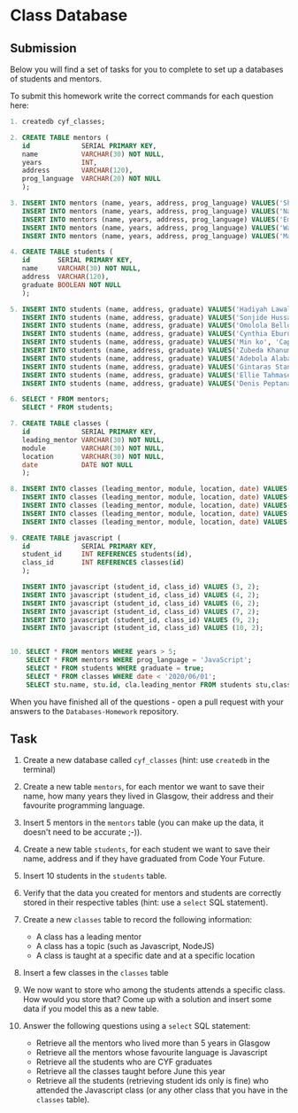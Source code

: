 # Class Database

## Submission

Below you will find a set of tasks for you to complete to set up a databases of students and mentors.

To submit this homework write the correct commands for each question here:

```sql
1. createdb cyf_classes;

2. CREATE TABLE mentors (
   id             SERIAL PRIMARY KEY,
   name           VARCHAR(30) NOT NULL,
   years          INT,
   address        VARCHAR(120),
   prog_language  VARCHAR(20) NOT NULL
   );

3. INSERT INTO mentors (name, years, address, prog_language) VALUES('Shukri Ali', 5, 'West Midlands, Glassgow', 'Java');
   INSERT INTO mentors (name, years, address, prog_language) VALUES('Nadir Khan', 3, 'East Midlands, Glassgow', 'JavaScript');
   INSERT INTO mentors (name, years, address, prog_language) VALUES('Emile Paffard-Wray', 10, 'South Midlands, Glasgow', 'React');
   INSERT INTO mentors (name, years, address, prog_language) VALUES('Wahab Rehman', 8, 'North Midlands, Glasgow', 'React');
   INSERT INTO mentors (name, years, address, prog_language) VALUES('Mark Farmiloe', 15, 'Great Midlands, Glassgow', 'SQL');

4. CREATE TABLE students (
   id       SERIAL PRIMARY KEY,
   name     VARCHAR(30) NOT NULL,
   address  VARCHAR(120),
   graduate BOOLEAN NOT NULL
   );

5. INSERT INTO students (name, address, graduate) VALUES('Hadiyah Lawal', 'West Midlands, Birmingham', false);
   INSERT INTO students (name, address, graduate) VALUES('Sonjide Hussain', 'Clarkson, London', true);
   INSERT INTO students (name, address, graduate) VALUES('Omolola Bello', 'Smethwick, Birmingham', false);
   INSERT INTO students (name, address, graduate) VALUES('Cynthia Eburu', 'Chaltam House, London', true);
   INSERT INTO students (name, address, graduate) VALUES('Min ko', 'Cape Town, South-Africa', true);
   INSERT INTO students (name, address, graduate) VALUES('Zubeda Khanum', 'Green Lane, Birmingham', false);
   INSERT INTO students (name, address, graduate) VALUES('Adebola Alaba-Ige', 'Coventry, Birmingham', false);
   INSERT INTO students (name, address, graduate) VALUES('Gintaras Stankus', 'Solihull Quarters, Birmingham', false);
   INSERT INTO students (name, address, graduate) VALUES('Ellie Tahmasebi', 'Alexandra Avenue, London', true);
   INSERT INTO students (name, address, graduate) VALUES('Denis Peptanariu', 'Egbaston Avenue, Birmingham', false);

6. SELECT * FROM mentors;
   SELECT * FROM students;

7. CREATE TABLE classes (
   id             SERIAL PRIMARY KEY,
   leading_mentor VARCHAR(30) NOT NULL,
   module         VARCHAR(30) NOT NULL,
   location       VARCHAR(30) NOT NULL,
   date           DATE NOT NULL
   );

8. INSERT INTO classes (leading_mentor, module, location, date) VALUES('Cemil Okay', 'HTML/CSS', 'Aston University, Birmingham',    '2020-04-25');
   INSERT INTO classes (leading_mentor, module, location, date) VALUES('Wahab Rehman', 'JavaScript', 'Zoom Online class', '2020-05-28');
   INSERT INTO classes (leading_mentor, module, location, date) VALUES('Andy Delaney', 'React', 'Zoom Online class', '2020-06-30');
   INSERT INTO classes (leading_mentor, module, location, date) VALUES('Nick Holdsworth', 'Node.js', 'Zoom Online class', '2020-07-31');
   INSERT INTO classes (leading_mentor, module, location, date) VALUES('Mark Farmiloe', 'SQL', 'Zoom Online class', '2020-09-02');

9. CREATE TABLE javascript (
   id             SERIAL PRIMARY KEY,
   student_id     INT REFERENCES students(id),
   class_id       INT REFERENCES classes(id)
   );

   INSERT INTO javascript (student_id, class_id) VALUES (3, 2);
   INSERT INTO javascript (student_id, class_id) VALUES (4, 2);
   INSERT INTO javascript (student_id, class_id) VALUES (6, 2);
   INSERT INTO javascript (student_id, class_id) VALUES (7, 2);
   INSERT INTO javascript (student_id, class_id) VALUES (9, 2);
   INSERT INTO javascript (student_id, class_id) VALUES (10, 2);


10. SELECT * FROM mentors WHERE years > 5;
    SELECT * FROM mentors WHERE prog_language = 'JavaScript';
    SELECT * FROM students WHERE graduate = true;
    SELECT * FROM classes WHERE date < '2020/06/01';
    SELECT stu.name, stu.id, cla.leading_mentor FROM students stu,classes cla, javascript jav  WHERE stu.id = student_id AND cla.id =class_id;
```

When you have finished all of the questions - open a pull request with your answers to the `Databases-Homework` repository.

## Task

1. Create a new database called `cyf_classes` (hint: use `createdb` in the terminal)
2. Create a new table `mentors`, for each mentor we want to save their name, how many years they lived in Glasgow, their address and their favourite programming language.
3. Insert 5 mentors in the `mentors` table (you can make up the data, it doesn't need to be accurate ;-)).
4. Create a new table `students`, for each student we want to save their name, address and if they have graduated from Code Your Future.
5. Insert 10 students in the `students` table.
6. Verify that the data you created for mentors and students are correctly stored in their respective tables (hint: use a `select` SQL statement).
7. Create a new `classes` table to record the following information:

   - A class has a leading mentor
   - A class has a topic (such as Javascript, NodeJS)
   - A class is taught at a specific date and at a specific location

8. Insert a few classes in the `classes` table
9. We now want to store who among the students attends a specific class. How would you store that? Come up with a solution and insert some data if you model this as a new table.
10. Answer the following questions using a `select` SQL statement:
    - Retrieve all the mentors who lived more than 5 years in Glasgow
    - Retrieve all the mentors whose favourite language is Javascript
    - Retrieve all the students who are CYF graduates
    - Retrieve all the classes taught before June this year
    - Retrieve all the students (retrieving student ids only is fine) who attended the Javascript class (or any other class that you have in the `classes` table).
